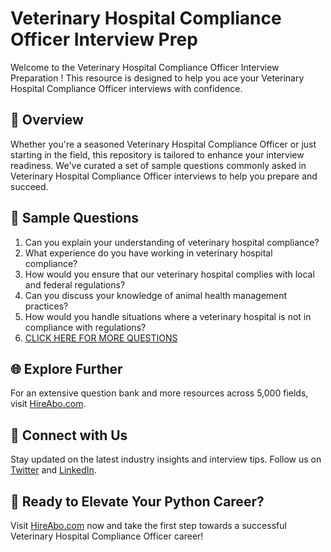 # Veterinary Hospital Compliance Officer Interview Prep

Welcome to the Veterinary Hospital Compliance Officer Interview Preparation ! This resource is designed to help you ace your Veterinary Hospital Compliance Officer interviews with confidence.

## 🚀 Overview

Whether you're a seasoned Veterinary Hospital Compliance Officer or just starting in the field, this repository is tailored to enhance your interview readiness. We've curated a set of sample questions commonly asked in Veterinary Hospital Compliance Officer interviews to help you prepare and succeed.

## 📝 Sample Questions

1. Can you explain your understanding of veterinary hospital compliance?
2. What experience do you have working in veterinary hospital compliance?
3. How would you ensure that our veterinary hospital complies with local and federal regulations?
4. Can you discuss your knowledge of animal health management practices?
5. How would you handle situations where a veterinary hospital is not in compliance with regulations?
6. [CLICK HERE FOR MORE QUESTIONS](https://hireabo.com/job/24_3_25/Veterinary%20Hospital%20Compliance%20Officer)

## 🌐 Explore Further

For an extensive question bank and more resources across 5,000 fields, visit [HireAbo.com](https://www.hireabo.com).

## 📱 Connect with Us

Stay updated on the latest industry insights and interview tips. Follow us on [Twitter](https://twitter.com/hireabo) and [LinkedIn](https://www.linkedin.com/in/hire-abo-3609972a8/).

## 🚀 Ready to Elevate Your Python Career?

Visit [HireAbo.com](https://www.hireabo.com) now and take the first step towards a successful Veterinary Hospital Compliance Officer career!